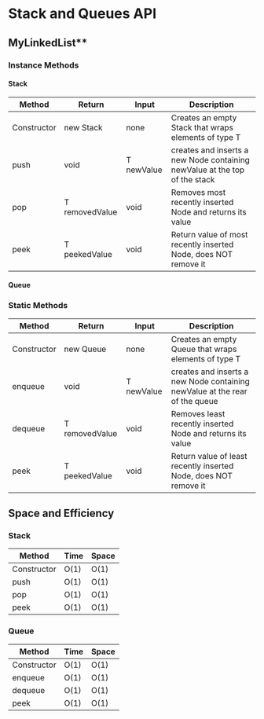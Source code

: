 # Stack and Queues API

## MyLinkedList**

### Instance Methods

#### Stack

| Method | Return | Input | Description |
| --- | --- | --- | --- |
|Constructor<T> | new Stack | none | Creates an empty Stack that wraps elements of type T
|push | void | T newValue | creates and inserts a new Node containing newValue at the top of the stack
|pop | T removedValue | void | Removes most recently inserted Node and returns its value
|peek | T peekedValue | void | Return value of most recently inserted Node, does NOT remove it

#### Queue

### Static Methods

| Method | Return | Input | Description |
| --- | --- | --- | --- |
|Constructor<T> | new Queue | none | Creates an empty Queue that wraps elements of type T
|enqueue | void | T newValue | creates and inserts a new Node containing newValue at the rear of the queue
|dequeue | T removedValue | void | Removes least recently inserted Node and returns its value
|peek | T peekedValue | void | Return value of least recently inserted Node, does NOT remove it


## Space and Efficiency

### Stack

| Method | Time | Space |
| --- | --- | --- |
|Constructor | O(1) | O(1)
|push | O(1) | O(1)
|pop | O(1) | O(1)
|peek | O(1) | O(1)


### Queue

| Method | Time | Space |
| --- | --- | --- |
|Constructor | O(1) | O(1)
|enqueue | O(1) | O(1)
|dequeue | O(1) | O(1)
|peek | O(1) | O(1)
